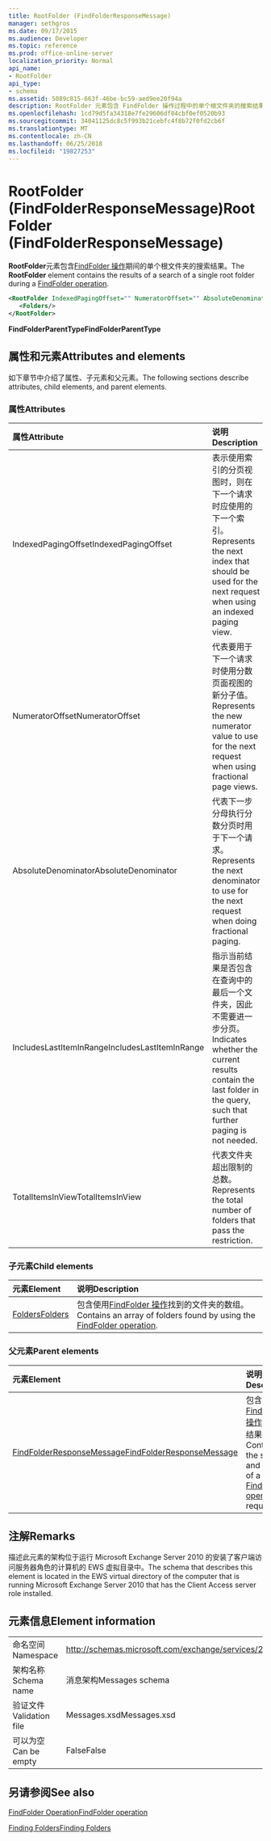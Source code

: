```yaml
---
title: RootFolder (FindFolderResponseMessage)
manager: sethgros
ms.date: 09/17/2015
ms.audience: Developer
ms.topic: reference
ms.prod: office-online-server
localization_priority: Normal
api_name:
- RootFolder
api_type:
- schema
ms.assetid: 5089c815-663f-46be-bc59-aed9ee20f94a
description: RootFolder 元素包含 FindFolder 操作过程中的单个根文件夹的搜索结果。
ms.openlocfilehash: 1cd79d5fa34318e7fe29606df84cbf0ef0520b93
ms.sourcegitcommit: 34041125dc8c5f993b21cebfc4f8b72f0fd2cb6f
ms.translationtype: MT
ms.contentlocale: zh-CN
ms.lasthandoff: 06/25/2018
ms.locfileid: "19827253"
---
```

# <a name="rootfolder-findfolderresponsemessage"></a><span data-ttu-id="c63b4-103">RootFolder (FindFolderResponseMessage)</span><span class="sxs-lookup"><span data-stu-id="c63b4-103">RootFolder (FindFolderResponseMessage)</span></span>

<span data-ttu-id="c63b4-104">**RootFolder**元素包含[FindFolder 操作](findfolder-operation.md)期间的单个根文件夹的搜索结果。</span><span class="sxs-lookup"><span data-stu-id="c63b4-104">The **RootFolder** element contains the results of a search of a single root folder during a [FindFolder operation](findfolder-operation.md).</span></span>
  
```xml
<RootFolder IndexedPagingOffset="" NumeratorOffset="" AbsoluteDenominator="" IncludesLastItemInRange="" TotalItemsInView="">
   <Folders/>
</RootFolder>
```

 <span data-ttu-id="c63b4-105">**FindFolderParentType**</span><span class="sxs-lookup"><span data-stu-id="c63b4-105">**FindFolderParentType**</span></span>
## <a name="attributes-and-elements"></a><span data-ttu-id="c63b4-106">属性和元素</span><span class="sxs-lookup"><span data-stu-id="c63b4-106">Attributes and elements</span></span>

<span data-ttu-id="c63b4-107">如下章节中介绍了属性、子元素和父元素。</span><span class="sxs-lookup"><span data-stu-id="c63b4-107">The following sections describe attributes, child elements, and parent elements.</span></span>
  
### <a name="attributes"></a><span data-ttu-id="c63b4-108">属性</span><span class="sxs-lookup"><span data-stu-id="c63b4-108">Attributes</span></span>

|<span data-ttu-id="c63b4-109">**属性**</span><span class="sxs-lookup"><span data-stu-id="c63b4-109">**Attribute**</span></span>|<span data-ttu-id="c63b4-110">**说明**</span><span class="sxs-lookup"><span data-stu-id="c63b4-110">**Description**</span></span>|
|:-----|:-----|
|<span data-ttu-id="c63b4-111">IndexedPagingOffset</span><span class="sxs-lookup"><span data-stu-id="c63b4-111">IndexedPagingOffset</span></span>  <br/> |<span data-ttu-id="c63b4-112">表示使用索引的分页视图时，则在下一个请求时应使用的下一个索引。</span><span class="sxs-lookup"><span data-stu-id="c63b4-112">Represents the next index that should be used for the next request when using an indexed paging view.</span></span>  <br/> |
|<span data-ttu-id="c63b4-113">NumeratorOffset</span><span class="sxs-lookup"><span data-stu-id="c63b4-113">NumeratorOffset</span></span>  <br/> |<span data-ttu-id="c63b4-114">代表要用于下一个请求时使用分数页面视图的新分子值。</span><span class="sxs-lookup"><span data-stu-id="c63b4-114">Represents the new numerator value to use for the next request when using fractional page views.</span></span>  <br/> |
|<span data-ttu-id="c63b4-115">AbsoluteDenominator</span><span class="sxs-lookup"><span data-stu-id="c63b4-115">AbsoluteDenominator</span></span>  <br/> |<span data-ttu-id="c63b4-116">代表下一步分母执行分数分页时用于下一个请求。</span><span class="sxs-lookup"><span data-stu-id="c63b4-116">Represents the next denominator to use for the next request when doing fractional paging.</span></span>  <br/> |
|<span data-ttu-id="c63b4-117">IncludesLastItemInRange</span><span class="sxs-lookup"><span data-stu-id="c63b4-117">IncludesLastItemInRange</span></span>  <br/> |<span data-ttu-id="c63b4-118">指示当前结果是否包含在查询中的最后一个文件夹，因此不需要进一步分页。</span><span class="sxs-lookup"><span data-stu-id="c63b4-118">Indicates whether the current results contain the last folder in the query, such that further paging is not needed.</span></span>  <br/> |
|<span data-ttu-id="c63b4-119">TotalItemsInView</span><span class="sxs-lookup"><span data-stu-id="c63b4-119">TotalItemsInView</span></span>  <br/> |<span data-ttu-id="c63b4-120">代表文件夹超出限制的总数。</span><span class="sxs-lookup"><span data-stu-id="c63b4-120">Represents the total number of folders that pass the restriction.</span></span>  <br/> |
   
### <a name="child-elements"></a><span data-ttu-id="c63b4-121">子元素</span><span class="sxs-lookup"><span data-stu-id="c63b4-121">Child elements</span></span>

|<span data-ttu-id="c63b4-122">**元素**</span><span class="sxs-lookup"><span data-stu-id="c63b4-122">**Element**</span></span>|<span data-ttu-id="c63b4-123">**说明**</span><span class="sxs-lookup"><span data-stu-id="c63b4-123">**Description**</span></span>|
|:-----|:-----|
|[<span data-ttu-id="c63b4-124">Folders</span><span class="sxs-lookup"><span data-stu-id="c63b4-124">Folders</span></span>](folders-ex15websvcsotherref.md) <br/> |<span data-ttu-id="c63b4-125">包含使用[FindFolder 操作](findfolder-operation.md)找到的文件夹的数组。</span><span class="sxs-lookup"><span data-stu-id="c63b4-125">Contains an array of folders found by using the [FindFolder operation](findfolder-operation.md).</span></span>  <br/> |
   
### <a name="parent-elements"></a><span data-ttu-id="c63b4-126">父元素</span><span class="sxs-lookup"><span data-stu-id="c63b4-126">Parent elements</span></span>

|<span data-ttu-id="c63b4-127">**元素**</span><span class="sxs-lookup"><span data-stu-id="c63b4-127">**Element**</span></span>|<span data-ttu-id="c63b4-128">**说明**</span><span class="sxs-lookup"><span data-stu-id="c63b4-128">**Description**</span></span>|
|:-----|:-----|
|[<span data-ttu-id="c63b4-129">FindFolderResponseMessage</span><span class="sxs-lookup"><span data-stu-id="c63b4-129">FindFolderResponseMessage</span></span>](findfolderresponsemessage.md) <br/> |<span data-ttu-id="c63b4-130">包含状态和[FindFolder 操作](findfolder-operation.md)请求的结果。</span><span class="sxs-lookup"><span data-stu-id="c63b4-130">Contains the status and result of a [FindFolder operation](findfolder-operation.md) request.</span></span>  <br/> |
   
## <a name="remarks"></a><span data-ttu-id="c63b4-131">注解</span><span class="sxs-lookup"><span data-stu-id="c63b4-131">Remarks</span></span>

<span data-ttu-id="c63b4-132">描述此元素的架构位于运行 Microsoft Exchange Server 2010 的安装了客户端访问服务器角色的计算机的 EWS 虚拟目录中。</span><span class="sxs-lookup"><span data-stu-id="c63b4-132">The schema that describes this element is located in the EWS virtual directory of the computer that is running Microsoft Exchange Server 2010 that has the Client Access server role installed.</span></span>
  
## <a name="element-information"></a><span data-ttu-id="c63b4-133">元素信息</span><span class="sxs-lookup"><span data-stu-id="c63b4-133">Element information</span></span>

|||
|:-----|:-----|
|<span data-ttu-id="c63b4-134">命名空间</span><span class="sxs-lookup"><span data-stu-id="c63b4-134">Namespace</span></span>  <br/> |http://schemas.microsoft.com/exchange/services/2006/messages  <br/> |
|<span data-ttu-id="c63b4-135">架构名称</span><span class="sxs-lookup"><span data-stu-id="c63b4-135">Schema name</span></span>  <br/> |<span data-ttu-id="c63b4-136">消息架构</span><span class="sxs-lookup"><span data-stu-id="c63b4-136">Messages schema</span></span>  <br/> |
|<span data-ttu-id="c63b4-137">验证文件</span><span class="sxs-lookup"><span data-stu-id="c63b4-137">Validation file</span></span>  <br/> |<span data-ttu-id="c63b4-138">Messages.xsd</span><span class="sxs-lookup"><span data-stu-id="c63b4-138">Messages.xsd</span></span>  <br/> |
|<span data-ttu-id="c63b4-139">可以为空</span><span class="sxs-lookup"><span data-stu-id="c63b4-139">Can be empty</span></span>  <br/> |<span data-ttu-id="c63b4-140">False</span><span class="sxs-lookup"><span data-stu-id="c63b4-140">False</span></span>  <br/> |
   
## <a name="see-also"></a><span data-ttu-id="c63b4-141">另请参阅</span><span class="sxs-lookup"><span data-stu-id="c63b4-141">See also</span></span>



[<span data-ttu-id="c63b4-142">FindFolder Operation</span><span class="sxs-lookup"><span data-stu-id="c63b4-142">FindFolder operation</span></span>](findfolder-operation.md)


[<span data-ttu-id="c63b4-143">Finding Folders</span><span class="sxs-lookup"><span data-stu-id="c63b4-143">Finding Folders</span></span>](http://msdn.microsoft.com/library/9124d868-017a-43f0-b915-5c0082cacec9%28Office.15%29.aspx)

